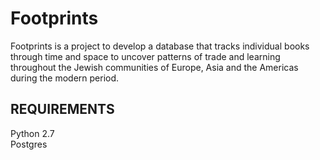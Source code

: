 Footprints
==========

Footprints is a project to develop a database that tracks individual books through time and space to uncover patterns of trade and learning throughout the Jewish communities of Europe, Asia and the Americas during the modern period.


REQUIREMENTS
------------
Python 2.7  
Postgres  
